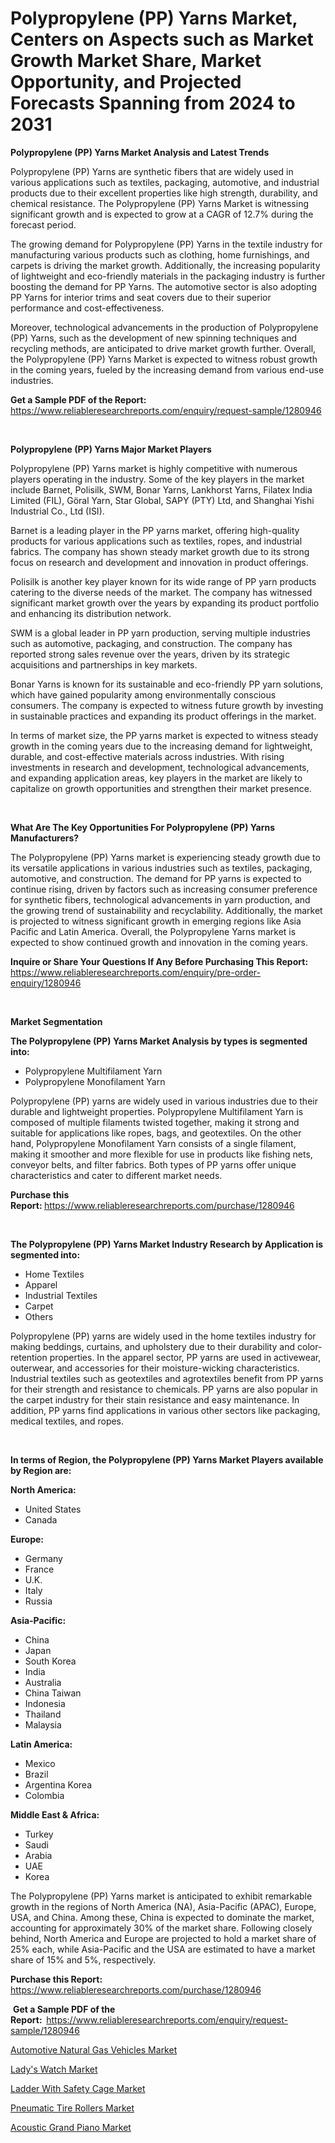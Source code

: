 <p><h1>Polypropylene (PP) Yarns Market, Centers on Aspects such as Market Growth Market Share, Market Opportunity, and Projected Forecasts Spanning from 2024 to 2031</h1></p><p><strong>Polypropylene (PP) Yarns Market Analysis and Latest Trends</strong></p>
<p><p>Polypropylene (PP) Yarns are synthetic fibers that are widely used in various applications such as textiles, packaging, automotive, and industrial products due to their excellent properties like high strength, durability, and chemical resistance. The Polypropylene (PP) Yarns Market is witnessing significant growth and is expected to grow at a CAGR of 12.7% during the forecast period.</p><p>The growing demand for Polypropylene (PP) Yarns in the textile industry for manufacturing various products such as clothing, home furnishings, and carpets is driving the market growth. Additionally, the increasing popularity of lightweight and eco-friendly materials in the packaging industry is further boosting the demand for PP Yarns. The automotive sector is also adopting PP Yarns for interior trims and seat covers due to their superior performance and cost-effectiveness.</p><p>Moreover, technological advancements in the production of Polypropylene (PP) Yarns, such as the development of new spinning techniques and recycling methods, are anticipated to drive market growth further. Overall, the Polypropylene (PP) Yarns Market is expected to witness robust growth in the coming years, fueled by the increasing demand from various end-use industries.</p></p>
<p><strong>Get a Sample PDF of the Report:&nbsp;</strong> <a href="https://www.reliableresearchreports.com/enquiry/request-sample/1280946">https://www.reliableresearchreports.com/enquiry/request-sample/1280946</a></p>
<p>&nbsp;</p>
<p><strong>Polypropylene (PP) Yarns Major Market Players</strong></p>
<p><p>Polypropylene (PP) Yarns market is highly competitive with numerous players operating in the industry. Some of the key players in the market include Barnet, Polisilk, SWM, Bonar Yarns, Lankhorst Yarns, Filatex India Limited (FIL), Göral Yarn, Star Global, SAPY (PTY) Ltd, and Shanghai Yishi Industrial Co., Ltd (ISI).</p><p>Barnet is a leading player in the PP yarns market, offering high-quality products for various applications such as textiles, ropes, and industrial fabrics. The company has shown steady market growth due to its strong focus on research and development and innovation in product offerings.</p><p>Polisilk is another key player known for its wide range of PP yarn products catering to the diverse needs of the market. The company has witnessed significant market growth over the years by expanding its product portfolio and enhancing its distribution network.</p><p>SWM is a global leader in PP yarn production, serving multiple industries such as automotive, packaging, and construction. The company has reported strong sales revenue over the years, driven by its strategic acquisitions and partnerships in key markets.</p><p>Bonar Yarns is known for its sustainable and eco-friendly PP yarn solutions, which have gained popularity among environmentally conscious consumers. The company is expected to witness future growth by investing in sustainable practices and expanding its product offerings in the market.</p><p>In terms of market size, the PP yarns market is expected to witness steady growth in the coming years due to the increasing demand for lightweight, durable, and cost-effective materials across industries. With rising investments in research and development, technological advancements, and expanding application areas, key players in the market are likely to capitalize on growth opportunities and strengthen their market presence.</p></p>
<p>&nbsp;</p>
<p><strong>What Are The Key Opportunities For Polypropylene (PP) Yarns Manufacturers?</strong></p>
<p><p>The Polypropylene (PP) Yarns market is experiencing steady growth due to its versatile applications in various industries such as textiles, packaging, automotive, and construction. The demand for PP yarns is expected to continue rising, driven by factors such as increasing consumer preference for synthetic fibers, technological advancements in yarn production, and the growing trend of sustainability and recyclability. Additionally, the market is projected to witness significant growth in emerging regions like Asia Pacific and Latin America. Overall, the Polypropylene Yarns market is expected to show continued growth and innovation in the coming years.</p></p>
<p><strong>Inquire or Share Your Questions If Any Before Purchasing This Report:</strong> <a href="https://www.reliableresearchreports.com/enquiry/pre-order-enquiry/1280946">https://www.reliableresearchreports.com/enquiry/pre-order-enquiry/1280946</a></p>
<p>&nbsp;</p>
<p><strong>Market Segmentation</strong></p>
<p><strong>The Polypropylene (PP) Yarns Market Analysis by types is segmented into:</strong></p>
<p><ul><li>Polypropylene Multifilament Yarn</li><li>Polypropylene Monofilament Yarn</li></ul></p>
<p><p>Polypropylene (PP) yarns are widely used in various industries due to their durable and lightweight properties. Polypropylene Multifilament Yarn is composed of multiple filaments twisted together, making it strong and suitable for applications like ropes, bags, and geotextiles. On the other hand, Polypropylene Monofilament Yarn consists of a single filament, making it smoother and more flexible for use in products like fishing nets, conveyor belts, and filter fabrics. Both types of PP yarns offer unique characteristics and cater to different market needs.</p></p>
<p><strong>Purchase this Report:&nbsp;</strong><a href="https://www.reliableresearchreports.com/purchase/1280946">https://www.reliableresearchreports.com/purchase/1280946</a></p>
<p>&nbsp;</p>
<p><strong>The Polypropylene (PP) Yarns Market Industry Research by Application is segmented into:</strong></p>
<p><ul><li>Home Textiles</li><li>Apparel</li><li>Industrial Textiles</li><li>Carpet</li><li>Others</li></ul></p>
<p><p>Polypropylene (PP) yarns are widely used in the home textiles industry for making beddings, curtains, and upholstery due to their durability and color-retention properties. In the apparel sector, PP yarns are used in activewear, outerwear, and accessories for their moisture-wicking characteristics. Industrial textiles such as geotextiles and agrotextiles benefit from PP yarns for their strength and resistance to chemicals. PP yarns are also popular in the carpet industry for their stain resistance and easy maintenance. In addition, PP yarns find applications in various other sectors like packaging, medical textiles, and ropes.</p></p>
<p>&nbsp;</p>
<p><strong>In terms of Region, the Polypropylene (PP) Yarns Market Players available by Region are:</strong></p>
<p>
    <p> <strong> North America: </strong>
        <ul>
            <li>United States</li>
            <li>Canada</li>
        </ul>
        </p> 
    <p> <strong> Europe: </strong>
        <ul>
            <li>Germany</li>
            <li>France</li>
            <li>U.K.</li>
            <li>Italy</li>
            <li>Russia</li>
        </ul>
        </p> 
    <p> <strong> Asia-Pacific: </strong>
        <ul>
            <li>China</li>
            <li>Japan</li>
            <li>South Korea</li>
            <li>India</li>
            <li>Australia</li>
            <li>China Taiwan</li>
            <li>Indonesia</li>
            <li>Thailand</li>
            <li>Malaysia</li>
        </ul>
        </p> 
    <p> <strong> Latin America: </strong>
        <ul>
            <li>Mexico</li>
            <li>Brazil</li>
            <li>Argentina Korea</li>
            <li>Colombia</li>
        </ul>
        </p> 
    <p> <strong> Middle East & Africa: </strong>
        <ul>
            <li>Turkey</li>
            <li>Saudi</li>
            <li>Arabia</li>
            <li>UAE</li>
            <li>Korea</li>
        </ul>
    </p>
    </p>
<p><p>The Polypropylene (PP) Yarns market is anticipated to exhibit remarkable growth in the regions of North America (NA), Asia-Pacific (APAC), Europe, USA, and China. Among these, China is expected to dominate the market, accounting for approximately 30% of the market share. Following closely behind, North America and Europe are projected to hold a market share of 25% each, while Asia-Pacific and the USA are estimated to have a market share of 15% and 5%, respectively.</p></p>
<p><strong>Purchase this Report: </strong><a href="https://www.reliableresearchreports.com/purchase/1280946">https://www.reliableresearchreports.com/purchase/1280946</a></p>
<p>&nbsp;<strong>Get a Sample PDF of the Report:&nbsp;&nbsp;</strong><a href="https://www.reliableresearchreports.com/enquiry/request-sample/1280946">https://www.reliableresearchreports.com/enquiry/request-sample/1280946</a></p>
<p><strong></strong></p>
<p><p><a href="https://issuu.com/reportprime-2/docs/automotive-natural-gas-vehicles-market-size-2030.p">Automotive Natural Gas Vehicles Market</a></p><p><a href="https://medium.com/@norvalolson/ladys-watch-market-size-cagr-trends-2024-2030-c17eb4635b48">Lady's Watch Market</a></p><p><a href="https://medium.com/@norvalolson/ladder-with-safety-cage-market-trends-forecast-and-competitive-analysis-to-2031-1bb90fa583f3">Ladder With Safety Cage Market</a></p><p><a href="https://issuu.com/reportprime-2/docs/pneumatic-tire-rollers-market-size-2030.pptx">Pneumatic Tire Rollers Market</a></p><p><a href="https://github.com/dimitrishawkinswaynenp91rgz/Market-Research-Report-List-1/blob/main/acoustic-grand-piano-market.md">Acoustic Grand Piano Market</a></p></p>